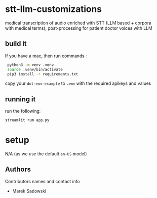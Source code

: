 # stt-llm-customizations
medical transcription of audio enriched with STT (LLM based + corpora with medical terms); post-processing for patient doctor voices with LLM

## build it

 If you have a mac, then run commands :
 ```sh
  python3 -m venv .venv
  source .venv/bin/activate
  pip3 install -r requirements.txt
```

copy your `dot-env-example` to `.env` with the required apikeys and values


## running it

run the following:

```sh
streamlit run app.py
```


# setup

N/A (as we use the default `en-US` model)

## Authors

Contributors names and contact info

* Marek Sadowski
